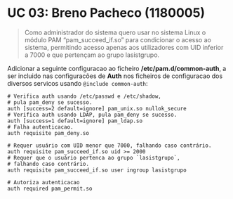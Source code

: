 # UC 03: Breno Pacheco (1180005) 

> Como administrador do sistema quero usar no sistema Linux o módulo PAM
> “pam_succeed_if.so” para condicionar o acesso ao sistema, permitindo acesso
> apenas aos utilizadores com UID inferior a 7000 e que pertençam ao grupo
> lasistgrupo.

Adicionar a seguinte configuracao ao ficheiro __/etc/pam.d/common-auth__, a
ser incluido nas configuracões de **Auth** nos ficheiros de configuracao dos
diversos servicos usando `@include common-auth`:

```
# Verifica auth usando /etc/passwd e /etc/shadow,
# pula pam_deny se sucesso.
auth [success=2 default=ignore] pam_unix.so nullok_secure
# Verifica auth usando LDAP, pula pam_deny se sucesso.
auth [success=1 default=ignore] pam_ldap.so
# Falha autenticacao.
auth requisite pam_deny.so

# Requer usuário com UID menor que 7000, falhando caso contrário.
auth requisite pam_succeed_if.so uid >= 2000
# Requer que o usuário pertenca ao grupo `lasistgrupo`, 
# falhando caso contrário.
auth requisite pam_succeed_if.so user ingroup lasistgrupo

# Autoriza autenticacao
auth required pam_permit.so
```


